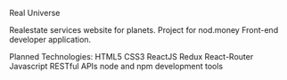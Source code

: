 Real Universe

Realestate services website for planets. Project for nod.money Front-end developer application.

Planned Technologies:
HTML5 CSS3 ReactJS Redux React-Router Javascript RESTful APIs
node and npm development tools
